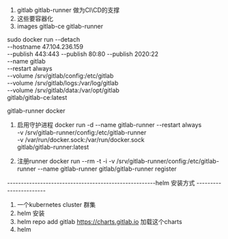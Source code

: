 1. gitlab gitlab-runner 做为CI\CD的支撑
2. 这些要容器化
3. images gitlab-ce gitlab-runner



sudo docker run --detach \
    --hostname 47.104.236.159 \
    --publish 443:443 --publish 80:80 --publish 2020:22 \
    --name gitlab \
    --restart always \
    --volume /srv/gitlab/config:/etc/gitlab \
    --volume /srv/gitlab/logs:/var/log/gitlab \
    --volume /srv/gitlab/data:/var/opt/gitlab \
    gitlab/gitlab-ce:latest


gitlab-runner docker
1. 启用守护进程 
docker run -d --name gitlab-runner --restart always \
  -v /srv/gitlab-runner/config:/etc/gitlab-runner \
  -v /var/run/docker.sock:/var/run/docker.sock \
  gitlab/gitlab-runner:latest

2. 注册runner
    docker run --rm -t -i -v /srv/gitlab-runner/config:/etc/gitlab-runner --name gitlab-runner gitlab/gitlab-runner register





------------------------------------------------------helm 安装方式 -----------------------
1. 一个kubernetes cluster 群集
2. helm 安装
3. helm repo add gitlab https://charts.gitlab.io 加载这个charts
4. helm 